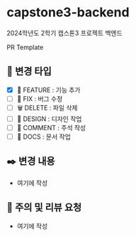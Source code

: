 # capstone3-backend
2024학년도 2학기 캡스톤3 프로젝트 백엔드

PR Template
## 🧰 변경 타입
* [x] 🤹 FEATURE	: 기능 추가  
* [ ] 🔧 FIX		: 버그 수정  
* [ ] 🗑️ DELETE	: 파일 삭제  
* [ ] 🎨 DESIGN	: 디자인 작업  
* [ ] 💬 COMMENT	: 주석 작성  
* [ ] 📄 DOCS 	: 문서 작업  

## ✒️ 변경 내용
* 여기에 작성

## 📢 주의 및 리뷰 요청
* 여기에 작성
